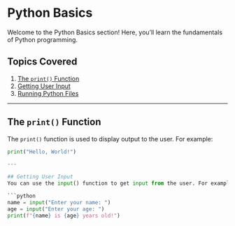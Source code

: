 # Python Basics

Welcome to the Python Basics section! Here, you’ll learn the fundamentals of Python programming.

## Topics Covered
1. [The `print()` Function](#print-function)
2. [Getting User Input](#user-input)
3. [Running Python Files](#running-python-files)

---

## The `print()` Function
The `print()` function is used to display output to the user. For example:
```python
print("Hello, World!")

---

## Getting User Input
You can use the input() function to get input from the user. For example:

```python
name = input("Enter your name: ")
age = input("Enter your age: ")
print(f"{name} is {age} years old!")
